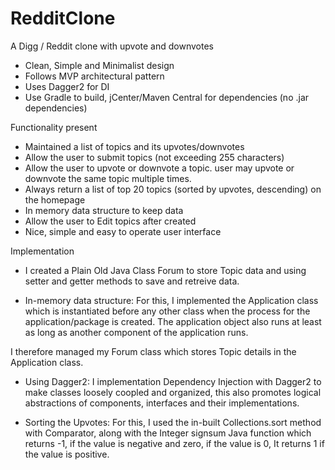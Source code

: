 # RedditClone
A Digg / Reddit clone with upvote and downvotes

-  Clean, Simple and Minimalist design
-  Follows MVP architectural pattern
-  Uses Dagger2 for DI
-  Use Gradle to build, jCenter/Maven Central for dependencies (no .jar dependencies)

Functionality present

- Maintained a list of topics and its upvotes/downvotes
- Allow the user to submit topics (not exceeding 255 characters)
- Allow the user to upvote or downvote a topic. user may upvote or downvote the same topic multiple times.
- Always return a list of top 20 topics (sorted by upvotes, descending) on the homepage
- In memory data structure to keep data
- Allow the user to Edit topics after created
- Nice, simple and easy to operate user interface

Implementation

- I created a Plain Old Java Class Forum to store Topic data and using setter and getter methods to save and retreive data.

- In-memory data structure: For this, I implemented the Application class which is instantiated before any other class when the process for the
 application/package is created. The application object also runs at least as long as another component of the application runs.

 I therefore managed my Forum class which stores Topic details in the Application class.

 - Using Dagger2: I implementation Dependency Injection with Dagger2 to make classes loosely coopled and organized, this also promotes logical
 abstractions of components, interfaces and their implementations.

 - Sorting the Upvotes: For this, I used the in-built Collections.sort method with Comparator, along with the Integer signsum Java function which returns
 -1, if the value is negative and zero, if the value is 0, It returns 1 if the value is positive.

